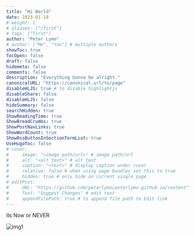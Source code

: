 ```yaml
---
title: "Hi World"
date: 2023-01-18
# weight: 1
# aliases: ["/first"]
# tags: ["first"]
author: "Peter Lymo"
# author: ["Me", "You"] # multiple authors
showToc: true
TocOpen: false
draft: false
hidemeta: false
comments: false
description: "Everything Gonna be alright."
canonicalURL: "https://canonical.url/to/page"
disableHLJS: true # to disable highlightjs
disableShare: false
disableHLJS: false
hideSummary: false
searchHidden: true
ShowReadingTime: true
ShowBreadCrumbs: true
ShowPostNavLinks: true
ShowWordCount: true
ShowRssButtonInSectionTermList: true
UseHugoToc: false
# cover:
#     image: "<image path/url>" # image path/url
#     alt: "<alt text>" # alt text
#     caption: "<text>" # display caption under cover
#     relative: false # when using page bundles set this to true
#     hidden: true # only hide on current single page
# editPost:
#     URL: "https://github.com/peterlymo/peterlymo.github.io/content"
#     Text: "Suggest Changes" # edit text
#     appendFilePath: true # to append file path to Edit link
---
```


its Now or NEVER

![img1](img/post-cover.png)